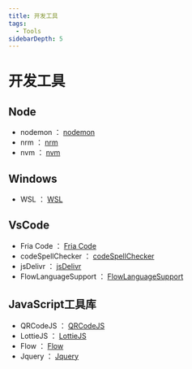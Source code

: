 ```yaml
---
title: 开发工具
tags:
  - Tools
sidebarDepth: 5
---
```

# 开发工具
## Node

- nodemon ： [nodemon](./node/nodemon)
- nrm ： [nrm](./node/nrm)
- nvm ： [nvm](./node/nvm)

## Windows
- WSL ： [WSL](./windows/WSL)

## VsCode
- Fria Code ： [Fria Code](./vscode/firacode)
- codeSpellChecker ： [codeSpellChecker](./vscode/codespellchecker)
- jsDelivr ： [jsDelivr](./vscode/jsDelivr)
- FlowLanguageSupport ： [FlowLanguageSupport](./toolsLibrary/Flow/05)

## JavaScript工具库
- QRCodeJS ： [QRCodeJS](./toolsLibrary/QRCodeJS/)
- LottieJS ： [LottieJS](./toolsLibrary/LottieJS/)
- Flow ： [Flow](./toolsLibrary/Flow/01)
- Jquery ： [Jquery](./toolsLibrary/Jquery/)
